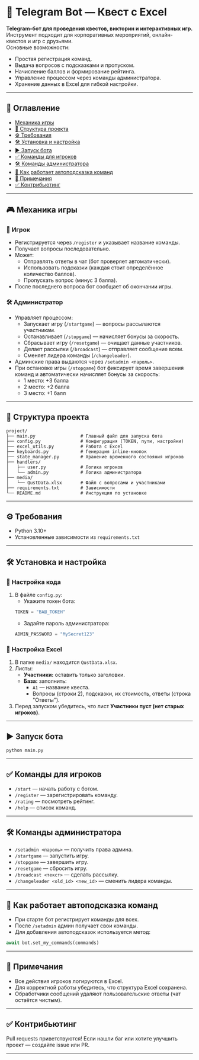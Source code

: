 # 🧩 Telegram Bot — Квест с Excel

**Telegram-бот для проведения квестов, викторин и интерактивных игр.**  
Инструмент подходит для корпоративных мероприятий, онлайн-квестов и игр с друзьями.  
Основные возможности:
- Простая регистрация команд.
- Выдача вопросов с подсказками и пропуском.
- Начисление баллов и формирование рейтинга.
- Управление процессом через команды администратора.
- Хранение данных в Excel для гибкой настройки.

---

## 📑 Оглавление
- [Механика игры](#механика-игры)
- [📂 Структура проекта](#-структура-проекта)
- [⚙ Требования](#-требования)
- [🛠 Установка и настройка](#-установка-и-настройка)
- [▶ Запуск бота](#-запуск-бота)
- [✅ Команды для игроков](#-команды-для-игроков)
- [🛠 Команды администратора](#-команды-администратора)
- [🔧 Как работает автоподсказка команд](#-как-работает-автоподсказка-команд)
- [📌 Примечания](#-примечания)
- [✅ Контрибьютинг](#-контрибьютинг)

---

## 🎮 Механика игры

### 👤 **Игрок**
- Регистрируется через `/register` и указывает название команды.
- Получает вопросы последовательно.  
- Может:
  - Отправлять ответы в чат (бот проверяет автоматически).
  - Использовать подсказки (каждая стоит определённое количество баллов).
  - Пропускать вопрос (минус 3 балла).
- После последнего вопроса бот сообщает об окончании игры.

### 🛠 **Администратор**
- Управляет процессом:
  - Запускает игру (`/startgame`) — вопросы рассылаются участникам.
  - Останавливает (`/stopgame`) — начисляет бонусы за скорость.
  - Сбрасывает игру (`/resetgame`) — очищает данные участников.
  - Делает рассылки (`/broadcast`) — отправляет сообщение всем.
  - Сменяет лидера команды (`/changeleader`).
- Админские права выдаются через `/setadmin <пароль>`.
- При остановке игры (`/stopgame`) бот фиксирует время завершения команд и автоматически начисляет бонусы за скорость:
    - 1 место: +3 балла
    - 2 место: +2 балла
    - 3 место: +1 балл


---

## 📂 **Структура проекта**
```
project/
├── main.py                 # Главный файл для запуска бота
├── config.py               # Конфигурация (TOKEN, пути, настройки)
├── excel_utils.py          # Работа с Excel
├── keyboards.py            # Генерация inline-кнопок
├── state_manager.py        # Хранение временного состояния игроков
├── handlers/
│   ├── user.py             # Логика игроков
│   └── admin.py            # Логика администратора
├── media/
│   └── QustData.xlsx       # Файл с вопросами и участниками
├── requirements.txt        # Зависимости
└── README.md               # Инструкция по установке
```

---

## ⚙ **Требования**
- Python 3.10+
- Установленные зависимости из `requirements.txt`

---

## 🛠 **Установка и настройка**

### 🔑 **Настройка кода**
1. В файле `config.py`:
    - Укажите токен бота:
    ```python
    TOKEN = "ВАШ_ТОКЕН"
    ```
    - Задайте пароль администратора:
    ```python
    ADMIN_PASSWORD = "MySecret123"
    ```

### 📄 **Настройка Excel**
1. В папке `media/` находится `QustData.xlsx`.
2. Листы:
   - **Участники:** оставить только заголовки.
   - **База:** заполнить:
     - `A1` — название квеста.
     - Вопросы (строки 2), подсказки, их стоимость, ответы (строка "Ответы").
3. Перед запуском убедитесь, что лист **Участники пуст (нет старых игроков)**.

---

## ▶ **Запуск бота**
```bash
python main.py
```

---

## ✅ **Команды для игроков**
- `/start` — начать работу с ботом.
- `/register` — зарегистрировать команду.
- `/rating` — посмотреть рейтинг.
- `/help` — список команд.

---

## 🛠 **Команды администратора**
- `/setadmin <пароль>` — получить права админа.
- `/startgame` — запустить игру.
- `/stopgame` — завершить игру.
- `/resetgame` — сбросить игру.
- `/broadcast <текст>` — сделать рассылку.
- `/changeleader <old_id> <new_id>` — сменить лидера команды.

---

## 🔧 **Как работает автоподсказка команд**
- При старте бот регистрирует команды для всех.
- После `/setadmin` админ получает свои команды.
- Для добавления автоподсказок используется метод:
```python
await bot.set_my_commands(commands)
```

---

## 📌 **Примечания**
- Все действия игроков логируются в Excel.
- Для корректной работы убедитесь, что структура Excel сохранена.
- Обработчики сообщений удаляют пользовательские ответы (чат остаётся чистым).

---

## ✅ **Контрибьютинг**
Pull requests приветствуются! Если нашли баг или хотите улучшить проект — создайте issue или PR.

---
